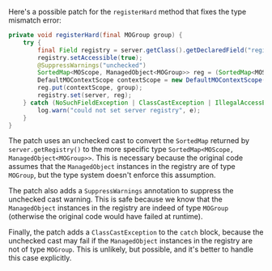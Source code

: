 Here's a possible patch for the `registerHard` method that fixes the type mismatch error:

```java
private void registerHard(final MOGroup group) {
    try {
        final Field registry = server.getClass().getDeclaredField("registry");
        registry.setAccessible(true);
        @SuppressWarnings("unchecked")
        SortedMap<MOScope, ManagedObject<MOGroup>> reg = (SortedMap<MOScope, ManagedObject<MOGroup>>) server.getRegistry();
        DefaultMOContextScope contextScope = new DefaultMOContextScope(new OctetString(""), group.getScope());
        reg.put(contextScope, group);
        registry.set(server, reg);
    } catch (NoSuchFieldException | ClassCastException | IllegalAccessException e) {
        log.warn("could not set server registry", e);
    }
}
```
The patch uses an unchecked cast to convert the `SortedMap` returned by `server.getRegistry()` to the more specific type `SortedMap<MOScope, ManagedObject<MOGroup>>`. This is necessary because the original code assumes that the `ManagedObject` instances in the registry are of type `MOGroup`, but the type system doesn't enforce this assumption.

The patch also adds a `SuppressWarnings` annotation to suppress the unchecked cast warning. This is safe because we know that the `ManagedObject` instances in the registry are indeed of type `MOGroup` (otherwise the original code would have failed at runtime).

Finally, the patch adds a `ClassCastException` to the `catch` block, because the unchecked cast may fail if the `ManagedObject` instances in the registry are not of type `MOGroup`. This is unlikely, but possible, and it's better to handle this case explicitly.